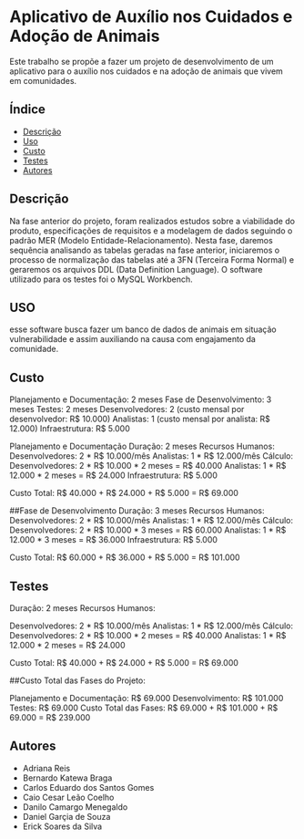 # Aplicativo de Auxílio nos Cuidados e Adoção de Animais

Este trabalho se propõe a fazer um projeto de desenvolvimento de um aplicativo para o auxílio nos cuidados e na adoção de animais que vivem em comunidades.

## Índice

- [Descrição](#descrição)
- [Uso](#uso)
- [Custo](#custo)
- [Testes](#Testes)
- [Autores](#autores)


## Descrição

Na fase anterior do projeto, foram realizados estudos sobre a viabilidade do produto, especificações de requisitos e a modelagem de dados seguindo o padrão MER (Modelo Entidade-Relacionamento). Nesta fase, daremos sequência analisando as tabelas geradas na fase anterior, iniciaremos o processo de normalização das tabelas até a 3FN (Terceira Forma Normal) e geraremos os arquivos DDL (Data Definition Language). O software utilizado para os testes foi o MySQL Workbench.


## USO

esse software busca fazer um banco de dados de animais em situação vulnerabilidade e assim auxiliando na causa com engajamento da comunidade.
    
## Custo

Planejamento e Documentação: 2 meses
Fase de Desenvolvimento: 3 meses
Testes: 2 meses
Desenvolvedores: 2 (custo mensal por desenvolvedor: R$ 10.000)
Analistas: 1 (custo mensal por analista: R$ 12.000)
Infraestrutura: R$ 5.000

Planejamento e Documentação
Duração: 2 meses
Recursos Humanos: 
Desenvolvedores: 2 * R$ 10.000/mês
Analistas: 1 * R$ 12.000/mês
Cálculo:
Desenvolvedores: 2 * R$ 10.000 * 2 meses = R$ 40.000
Analistas: 1 * R$ 12.000 * 2 meses = R$ 24.000
Infraestrutura: R$ 5.000

Custo Total: R$ 40.000 + R$ 24.000 + R$ 5.000 = R$ 69.000

##Fase de Desenvolvimento
Duração: 3 meses
Recursos Humanos:
Desenvolvedores: 2 * R$ 10.000/mês
Analistas: 1 * R$ 12.000/mês
Cálculo:
Desenvolvedores: 2 * R$ 10.000 * 3 meses = R$ 60.000
Analistas: 1 * R$ 12.000 * 3 meses = R$ 36.000
Infraestrutura: R$ 5.000

Custo Total: R$ 60.000 + R$ 36.000 + R$ 5.000 = R$ 101.000

## Testes
Duração: 2 meses
Recursos Humanos:

Desenvolvedores: 2 * R$ 10.000/mês
Analistas: 1 * R$ 12.000/mês
Cálculo:
Desenvolvedores: 2 * R$ 10.000 * 2 meses = R$ 40.000
Analistas: 1 * R$ 12.000 * 2 meses = R$ 24.000

Custo Total: R$ 40.000 + R$ 24.000 + R$ 5.000 = R$ 69.000

##Custo Total das Fases do Projeto:

Planejamento e Documentação: R$ 69.000
Desenvolvimento: R$ 101.000
Testes: R$ 69.000
Custo Total das Fases: R$ 69.000 + R$ 101.000 + R$ 69.000 = R$ 239.000

## Autores
- Adriana Reis
- Bernardo Katewa Braga
- Carlos Eduardo dos Santos Gomes
- Caio Cesar Leão Coelho
- Danilo Camargo Menegaldo
- Daniel Garçia de Souza
- Erick Soares da Silva
